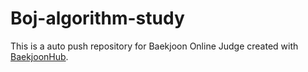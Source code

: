 # Boj-algorithm-study
This is a auto push repository for Baekjoon Online Judge created with [BaekjoonHub](https://github.com/BaekjoonHub/BaekjoonHub).
